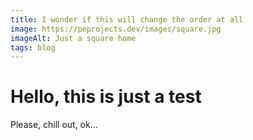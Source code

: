 ```yaml
---
title: I wonder if this will change the order at all
image: https://peprojects.dev/images/square.jpg
imageAlt: Just a square home
tags: blog
---
```

# H﻿ello, this is just a test



P﻿lease, chill out, ok...